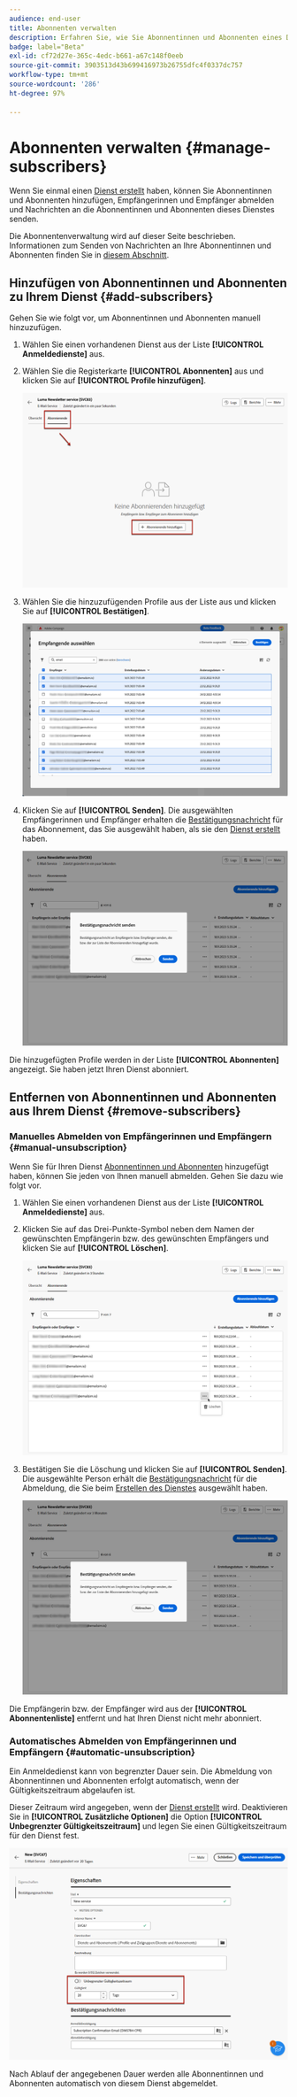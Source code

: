 ```yaml
---
audience: end-user
title: Abonnenten verwalten
description: Erfahren Sie, wie Sie Abonnentinnen und Abonnenten eines Dienstes im Adobe Campaign Web verwalten und an sie etwas senden können.
badge: label="Beta"
exl-id: cf72d27e-365c-4edc-b661-a67c148f0eeb
source-git-commit: 3903513d43b699416973b26755dfc4f0337dc757
workflow-type: tm+mt
source-wordcount: '286'
ht-degree: 97%

---
```


# Abonnenten verwalten {#manage-subscribers}

Wenn Sie einmal einen [Dienst erstellt](manage-services.md#create-service) haben, können Sie Abonnentinnen und Abonnenten hinzufügen, Empfängerinnen und Empfänger abmelden und Nachrichten an die Abonnentinnen und Abonnenten dieses Dienstes senden.

Die Abonnentenverwaltung wird auf dieser Seite beschrieben. Informationen zum Senden von Nachrichten an Ihre Abonnentinnen und Abonnenten finden Sie in [diesem Abschnitt](../msg/send-to-subscribers.md).

## Hinzufügen von Abonnentinnen und Abonnenten zu Ihrem Dienst {#add-subscribers}

Gehen Sie wie folgt vor, um Abonnentinnen und Abonnenten manuell hinzuzufügen.

1. Wählen Sie einen vorhandenen Dienst aus der Liste **[!UICONTROL Anmeldedienste]** aus.

1. Wählen Sie die Registerkarte **[!UICONTROL Abonnenten]** aus und klicken Sie auf **[!UICONTROL Profile hinzufügen]**.

   ![](assets/service-subscribers-tab.png)

1. Wählen Sie die hinzuzufügenden Profile aus der Liste aus und klicken Sie auf **[!UICONTROL Bestätigen]**.

   ![](assets/service-subscribers-select-profiles.png)

1. Klicken Sie auf **[!UICONTROL Senden]**.<!--if you click cancel, does it mean that no message is sent but recipients are still subscribed, or they are not subscribed? it's 2 different actions in the console)--> Die ausgewählten Empfängerinnen und Empfänger erhalten die [Bestätigungsnachricht](manage-services.md#create-confirmation-message) für das Abonnement, das Sie ausgewählt haben, als sie den [Dienst erstellt](manage-services.md#create-service) haben.

   ![](assets/service-subscribers-confirmation-msg.png)

Die hinzugefügten Profile werden in der Liste **[!UICONTROL Abonnenten]** angezeigt. Sie haben jetzt Ihren Dienst abonniert.

## Entfernen von Abonnentinnen und Abonnenten aus Ihrem Dienst {#remove-subscribers}

### Manuelles Abmelden von Empfängerinnen und Empfängern {#manual-unsubscription}

Wenn Sie für Ihren Dienst [Abonnentinnen und Abonnenten](#add-subscribers) hinzugefügt haben, können Sie jeden von Ihnen manuell abmelden. Gehen Sie dazu wie folgt vor.

1. Wählen Sie einen vorhandenen Dienst aus der Liste **[!UICONTROL Anmeldedienste]** aus.

1. Klicken Sie auf das Drei-Punkte-Symbol neben dem Namen der gewünschten Empfängerin bzw. des gewünschten Empfängers und klicken Sie auf **[!UICONTROL Löschen]**.

   ![](assets/service-subscribers-delete.png)

1. Bestätigen Sie die Löschung und klicken Sie auf **[!UICONTROL Senden]**. Die ausgewählte Person erhält die [Bestätigungsnachricht](manage-services.md#create-confirmation-message) für die Abmeldung, die Sie beim [Erstellen des Dienstes](manage-services.md#create-service) ausgewählt haben.

   ![](assets/service-subscribers-delete-confirmation.png)

Die Empfängerin bzw. der Empfänger wird aus der **[!UICONTROL Abonnentenliste]** entfernt und hat Ihren Dienst nicht mehr abonniert.

### Automatisches Abmelden von Empfängerinnen und Empfängern {#automatic-unsubscription}

Ein Anmeldedienst kann von begrenzter Dauer sein. Die Abmeldung von Abonnentinnen und Abonnenten erfolgt automatisch, wenn der Gültigkeitszeitraum abgelaufen ist.

Dieser Zeitraum wird angegeben, wenn der [Dienst erstellt](manage-services.md#create-service) wird. Deaktivieren Sie in **[!UICONTROL Zusätzliche Optionen]** die Option **[!UICONTROL Unbegrenzter Gültigkeitszeitraum]** und legen Sie einen Gültigkeitszeitraum für den Dienst fest.

![](assets/service-create-validity-period.png)

Nach Ablauf der angegebenen Dauer werden alle Abonnentinnen und Abonnenten automatisch von diesem Dienst abgemeldet.
